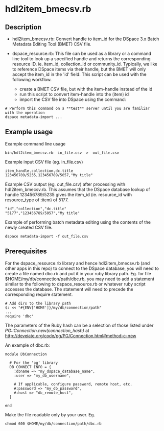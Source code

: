 hdl2item_bmecsv.rb
==================

Description
-----------

- hdl2item_bmecsv.rb: Convert handle to item_id for the DSpace 3.x
  Batch Metadata Editing Tool (BMET) CSV file.

- dspace_resource.rb: This file can be used as a library or a command
  line tool to look up a specified handle and returns the corresponding
  resource ID.  ie. item_id, collection_id or community_id.
  Typically, we like to reference DSpace items via their handle, but
  the BMET will only accept the item_id in the 'id' field. This script
  can be used with the following workflow.
  - create a BMET CSV file, but with the item-handle instead of the id
  - run this script to convert item-handle into the (item) id
  - import the CSV file into DSpace using the command:
```
# Perform this command on a **test** server until you are familiar with the operation
dspace metadata-import ...
```

Example usage
-------------

Example command line usage
```
bin/hdl2item_bmecsv.rb  in_file.csv  >  out_file.csv
```

Example input CSV file (eg. in_file.csv)
```
item_handle,collection,dc.title
123456789/5235,123456789/5057,"My title"
```

Example CSV output (eg. out_file.csv) after processing with
hdl2item_bmecsv.rb. This assumes that the DSpace database lookup
of handle 123456789/5235 gives the item_id (ie. resource_id with
resource_type of :item) of 5177.
```
"id","collection","dc.title"
"5177","123456789/5057","My title"
```

Example of performing batch metadata editing using the contents of the
newly created CSV file.
```
dspace metadata-import -f out_file.csv
```

Prerequisites
-------------
For the dspace_resource.rb library and hence hdl2item_bmecsv.rb
(and other apps in this repo) to connect to the DSpace database,
you will need to create a file named dbc.rb and put it in your ruby
library path. Eg. for file $HOME/my/db/connection/path/dbc.rb,
you may need to add a statement similar to the following to
dspace_resource.rb or whatever ruby script accesses the database.
The statement will need to precede the corresponding require
statement.
```
# Add dirs to the library path
$: << "#{ENV['HOME']}/my/db/connection/path"
...
require 'dbc'
```

The parameters of the Ruby hash can be a selection of those
listed under *PG::Connection.new(connection_hash)* at
http://deveiate.org/code/pg/PG/Connection.html#method-c-new

An example of dbc.rb:
```
module DbConnection

  # For the 'pg' library
  DB_CONNECT_INFO = {
    :dbname => "my_dspace_database_name",
    :user => "my_db_username",

    # If applicable, configure password, remote host, etc.
    #:password => "my_db_password",
    #:host => "db_remote_host",
  }

end
```

Make the file readable only by your user. Eg.
```
chmod 600 $HOME/my/db/connection/path/dbc.rb
```

